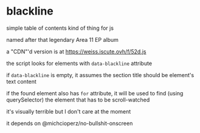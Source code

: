 # blackline
simple table of contents kind of thing for js

named after that legendary Area 11 EP album

a "CDN"'d version is at https://weiss.iscute.ovh/f/52d.js

the script looks for elements with `data-blackline` attribute

if `data-blackline` is empty, it assumes the section title should be element's text content

if the found element also has `for` attribute, it will be used to find (using querySelector) the element that has to be scroll-watched

it's visually terrible but I don't care at the moment

it depends on @michcioperz/no-bullshit-onscreen
